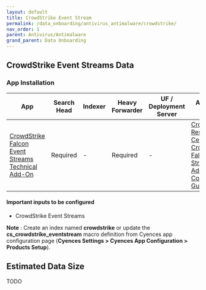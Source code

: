 ```yaml
---
layout: default
title: CrowdStrike Event Stream
permalink: /data_onboarding/antivirus_antimalware/crowdstrike/
nav_order: 1
parent: Antivirus/Antimalware
grand_parent: Data Onboarding
---
```


## **CrowdStrike Event Streams Data**

### App Installation

| App |  Search Head  | Indexer | Heavy Forwarder | UF / Deployment Server | Additional Details |
| ---- | ------ | ------------ | -------------- | -------------------- | ------ |
| [CrowdStrike Falcon Event Streams Technical Add-On](https://splunkbase.splunk.com/app/5082/) | Required | - | Required | - | [CrowdStrike Resource Center: CrowdStrike Falcon Event Streams Add-On Configuration Guide](https://www.crowdstrike.com/wp-content/uploads/2020/07/CrowdStrike-Falcon-Event-Streams-Add-on-Guide.pdf) |

#### Important inputs to be configured
* CrowdStrike Event Streams

**Note** : Create an index named **crowdstrike** or update the **cs_crowdstrike_eventstream** macro definition from Cyences app configuration page (**Cyences Settings > Cyences App Configuration > Products Setup**).


## Estimated Data Size
TODO